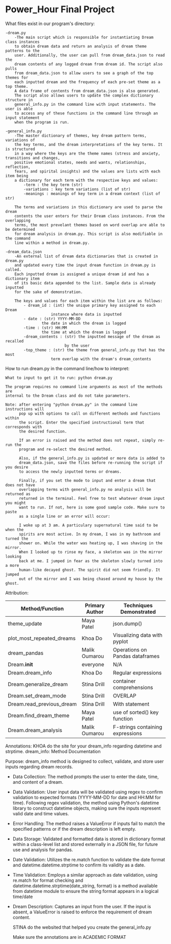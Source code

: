 # Power_Hour Final Project

What files exist in our program's directory:

    -dream.py
        -The main script which is responsible for instantiating Dream class instances
        to obtain dream data and return an analysis of dream theme patterns to the
        user. Additionally, the user can pull from dream_data.json to read the 
        dream contents of any logged dream from dream id. The script also pulls
        from dream_data.json to allow users to see a graph of the top themes for
        each inputted dream and the frequency of each pre-set theme as a top theme.
        A data frame of contents from dream_data.json is also generated.
        The script also allows users to update the complex dictionary structure in 
        general_info.py in the command line with input statements. The user is able
        to access any of these functions in the command line through an input statement
        when the program is run.

    -general_info.py
        -The master dictionary of themes, key dream pattern terms, variations of 
        the key terms, and the dream interpretations of the key terms. It is structured 
        in a way where the keys are the theme names (stress and anxiety, transitions and changes,
        positive emotional states, needs and wants, relationships, reflection,
        fears, and spirital insights) and the values are lists with each item being
        a dictionary for each term with the respective keys and values:
            -term : the key term (str)
            -variations : key term variations (list of str)
            -meanings : meanings of key term in a dream context (list of str)

        The terms and variations in this dictionary are used to parse the dream
        contents the user enters for their Dream class instances. From the overlapping
        terms, the most prevelant themes based on word overlap are able to be determined
        for dream analysis in dream.py. This script is also modifiable in the command
        line within a method in dream.py.

    -dream_data.json
        -An external list of dream data dictionaries that is created in dream.py 
        and updated every time the input dream function in dream.py is called.
        Each inputted dream is assigned a unique dream id and has a dictionary item
        of its basic data appended to the list. Sample data is already inputted
        for the sake of demonstration.

        The keys and values for each item within the list are as follows:
            - dream_id : (int) the unique primary key assigned to each Dream 
                        instance where data is inputted
            - date : (str) YYYY-MM-DD 
                    the date in which the dream is logged
            -time : (str) HH:MM 
                    the time at which the dream is logged
            -dream_contents : (str) the inputted message of the dream as recalled
                              by the user
            -top_theme : (str) the theme from general_info.py that has the most
                        term overlap with the dream's dream_contents

How to run dream.py in the command line/how to interpret:

    What to input to get it to run: python dream.py

    The program requires no command line arguments as most of the methods are
    internal to the Dream class and do not take parameters.

    Note: after entering "python dream.py" in the command line instructions will
          pop up with options to call on different methods and functions within
          the script. Enter the specified instructional term that corresponds with
          the desired function. 

          If an error is raised and the method does not repeat, simply re-run the
          program and re-select the desired method. 

          Also, if the general_info.py is updated or more data is added to 
          dream_data.json, save the files before re-running the script if you desire
          to access the newly inputted terms or dreams.

          Finally, if you set the mode to input and enter a dream that does not have 
          overlapping terms with general_info.py no analysis will be returned as 
          returned in the terminal. Feel free to test whatever dream input you might 
          want to run. If not, here is some good sample code. Make sure to paste
          as a single line or an error will occur:

          I woke up at 3 am. A particulary supernatural time said to be when the
          spirits are most active. In my dream, I was in my bathroom and turned the
          shower on. While the water was heating up, I was shaving in the mirror.
          When I looked up to rinse my face, a skeleton was in the mirror looking 
          back at me. I jumped in fear as the skeleton slowly turned into a more
          human-like decayed ghost. The spirit did not seem friendly. It jumped
          out of the mirror and I was being chased around my house by the ghost.


Attribution:

| Method/Function        | Primary Author | Techniques Demonstrated       |
|------------------------|----------------|-------------------------------|
| theme_update           | Maya Patel     | json.dump()                   |
| plot_most_repeated_dreams | Khoa Do      | Visualizing data with pyplot |
| dream_pandas           | Malik Oumarou  | Operations on Pandas dataframes |
| Dream.__init__         | everyone       | N/A                           |
| Dream.dream_info       | Khoa Do        | Regular expressions           |
| Dream.generalize_dream | Stina Drill    | container comprehensions      |
| Dream.set_dream_mode   | Stina Drill    | OVERLAP                       |
| Dream.read_previous_dream | Stina Drill | With statement                |
| Dream.find_dream_theme | Maya Patel     | use of sorted() key function  |
| Dream.dream_analysis   | Malik Oumarou  | F-strings containing expressions |

Annotations:
    KHOA do the site for your dream_info regarding datetime and strptime. 
    dream_info: Method Documentation

Purpose: dream_info method is designed to collect, validate, and store user inputs regarding dream records. 
- Data Collection: The method prompts the user to enter the date, time, and content of a dream. 
- Data Validation: User input data will be validated using regex to confirm validation to expected formats (YYYY-MM-DD for date and HH:MM for time). Following regex validation, the method using Python's datetime library to construct datetime objects, making sure the inputs represent valid date and time values.
- Error Handling: The method raises a ValueError if inputs fail to match the specified patterns or if the dream description is left empty.
- Data Storage: Validated and formatted data is stored in dictionary format within a class-level list and stored externally in a JSON file, for future use and analysis for pandas.
- Date Validation: Utilizes the re.match function to validate the date format and datetime.datetime.strptime to confirm its validity as a date.
- Time Validation: Employs a similar approach as date validation, using re.match for format checking and datetime.datetime.strptime(date_string, format) is a method available from datetime module to ensure the string format appears in a logical time/date
- Dream Description: Captures an input from the user. If the input is absent, a ValueError is raised to enforce the requirement of dream content.





    STINA do the websited that helped you create the general_info.py

    Make sure the annotations are in ACADEMIC FORMAT
